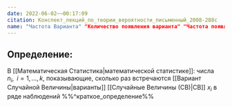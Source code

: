 ```yaml
---
date: 2022-06-02~~00:17:09
citation: Конспект_лекций_по_теории_вероятности_письменный_2008-288с
name: "Частота Варианта" "Количество появления варианта" "Частота появления варианта"
---
```

## Определение:
В [[Математическая Статистика|математической статистике]]: числа $n_i,\;\;i=1,...,k$, показывающие, сколько раз встречаются [[Вариант Случайной Величины|варианты]] [[Случайные Величины (СВ)|СВ]] $x_i$ в ряде наблюдений
%%^краткое_определение%%